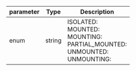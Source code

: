 | parameter | Type | Description |
| ----------- | ----------- |----------- |
| enum  |  string  | ISOLATED: <br/>MOUNTED: <br/>MOUNTING: <br/>PARTIAL_MOUNTED: <br/>UNMOUNTED: <br/>UNMOUNTING:    |